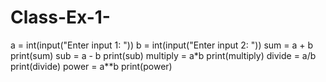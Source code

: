 # Class-Ex-1-
a = int(input("Enter input 1: "))
b = int(input("Enter input 2: "))
sum = a + b
print(sum)
sub = a - b
print(sub)
multiply = a*b
print(multiply)
divide = a/b
print(divide)
power = a**b
print(power)
